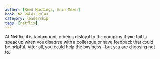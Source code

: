 ```yaml
---
author: [Reed Hastings, Erin Meyer]
book: No Rules Rules
category: leadership
tags: [netflix]
---
```

At Netflix, it is tantamount to being disloyal to the company if you fail to speak up when you disagree with a colleague or have feedback that could be helpful. After all, you could help the business—but you are choosing not to.